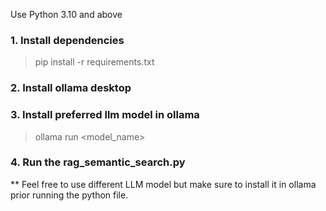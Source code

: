 Use Python 3.10 and above

### 1. Install dependencies
> pip install -r requirements.txt

### 2. Install ollama desktop 

### 3. Install preferred llm model in ollama
> ollama run <model_name>

### 4. Run the rag_semantic_search.py


** Feel free to use different LLM model but make sure to install it in ollama prior running the python file.

